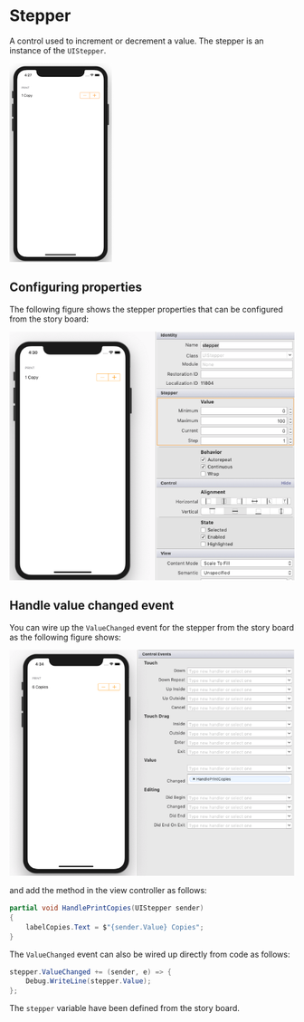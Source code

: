 # Stepper

A control used to increment or decrement a value. The stepper is an instance of the `UIStepper`.

![Stepper][1]

## Configuring properties

The following figure shows the stepper properties that can be configured from the story board:

![Stepper Properties][2]

## Handle value changed event

You can wire up the `ValueChanged` event for the stepper from the story board as the following figure shows:

![Stepper value changed event][3]

and add the method in the view controller as follows:

```csharp
partial void HandlePrintCopies(UIStepper sender)
{
    labelCopies.Text = $"{sender.Value} Copies";
}
```

The `ValueChanged` event can also be wired up directly from code as follows:

```csharp
stepper.ValueChanged += (sender, e) => {
    Debug.WriteLine(stepper.Value);
};
```

The `stepper` variable have been defined from the story board.

[1]: images/stepper.png
[2]: images/stepper-properties.png
[3]: images/stepper-value-changed-event.png
